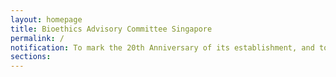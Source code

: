 ```yaml
---
layout: homepage
title: Bioethics Advisory Committee Singapore
permalink: /
notification: To mark the 20th Anniversary of its establishment, and to celebrate the achievements and work accomplished for the last 20 years, the BAC will be holding its 20th Anniversary Virtual Public Conference from 17-18 June 2021. <a href="https://www.bacvirtualconference.com">Register now!</a>
sections:
---
```

<!-- Type your notification here - the notification bar will not appear if this is empty. For other changes, refer to _data/homepage.yml to edit the homepage -->
